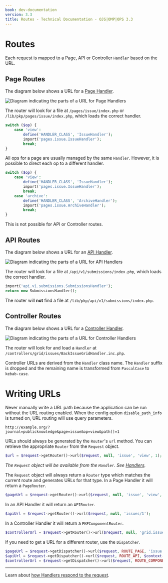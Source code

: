 ```yaml
---
book: dev-documentation
version: 3.3
title: Routes - Technical Documentation - OJS|OMP|OPS 3.3
---
```


# Routes

Each request is mapped to a Page, API or Controller `Handler` based on the URL.

## Page Routes

The diagram below shows a URL for a [Page Handler](architecture-handlers#page-handlers).

![Diagram indicating the parts of a URL for Page Handlers](../img/url-route-page.png)

The router will look for a file at `/pages/issue/index.php` or `/lib/pkp/pages/issue/index.php`, which loads the correct handler.

```php
switch ($op) {
    case 'view':
        define('HANDLER_CLASS', 'IssueHandler');
        import('pages.issue.IssueHandler');
        break;
}
```

All ops for a page are usually managed by the same `Handler`. However, it is possible to direct each op to a different handler.

```php
switch ($op) {
    case 'view':
        define('HANDLER_CLASS', 'IssueHandler');
        import('pages.issue.IssueHandler');
        break;
    case 'archive':
        define('HANDLER_CLASS', 'ArchiveHandler');
        import('pages.issue.ArchiveHandler');
        break;
}
```

This is not possible for API or Controller routes.

## API Routes

The diagram below shows a URL for an [API Handler](architecture-handlers#api-handlers).

![Diagram indicating the parts of a URL for API Handlers](../img/url-route-api.png)

The router will look for a file at `/api/v1/submissions/index.php`, which loads the correct handler.

```php
import('api.v1.submissions.SubmissionsHandler');
return new SubmissionsHandler();
```

The router will **not** find a file at `/lib/pkp/api/v1/submissions/index.php`.

## Controller Routes

The diagram below shows a URL for a [Controller Handler](architecture-handlers#controller-handlers).

![Diagram indicating the parts of a URL for Controller Handlers](../img/url-route-controller.png)

The router will look for and load a `Handler` at `/controllers/grid/issues/BackIssueGridHandler.inc.php`.

Controller URLs are derived from the `Handler` class name. The `Handler` suffix is dropped and the remaining name is transformed from `PascalCase` to `kebab-case`.

# Writing URLs

Never manually write a URL path because the application can be run without the URL routing enabled. When the config option `disable_path_info` is turned on, URL routing will use query parameters.

```
http://example.org/?journal=publicknowledge&page=issue&op=view&path[]=1
```

URLs should always be generated by the `Router`'s `url` method. You can retrieve the appropriate `Router` from the `Request` object.

```php
$url = $request->getRouter()->url($request, null, 'issue', 'view', 1);
```

*The `Request` object will be available from the `Handler`. See [Handlers](./architecture-handlers).*

The `Request` object will always return a `Router` type which matches the current route and generates URLs for that type. In a Page Handler it will return a `PageRouter`.

```php
$pageUrl = $request->getRouter()->url($request, null, 'issue', 'view', 1);
```

In an API Handler it will return an `APIRouter`.

```php
$apiUrl = $request->getRouter()->url($request, null, 'issues/1');
```

In a Controller Handler it will return a `PKPComponentRouter`.

```php
$controllerUrl = $request->getRouter()->url($request, null, 'grid.issues.IssueGridHandler', 'editIssue', [1]);
```

If you need to get a URL for a different router, use the `Dispatcher`.

```php
$pageUrl = $request->getDispatcher()->url($request, ROUTE_PAGE, 'issue', 'view', 1);
$apiUrl = $request->getDispatcher()->url($request, ROUTE_API, $context->getPath(), 'issues/1');
$controllerUrl = $request->getDispatcher()->url($request, ROUTE_COMPONENT, null, 'grid.issues.IssueGridHandler', 'editIssue', [1]);
```

---

Learn about [how Handlers respond to the request](./architecture-handlers).
